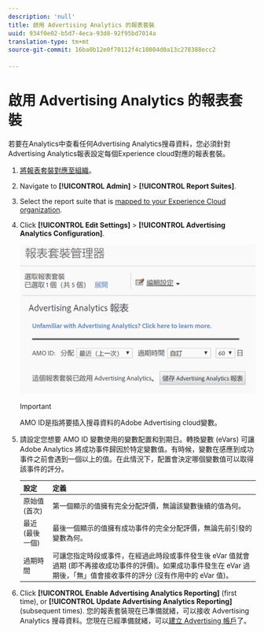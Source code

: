 ```yaml
---
description: 'null'
title: 啟用 Advertising Analytics 的報表套裝
uuid: 934f0e02-b5d7-4eca-93d8-92f95bd7014a
translation-type: tm+mt
source-git-commit: 16ba0b12e0f70112f4c10804d0a13c278388ecc2

---
```



# 啟用 Advertising Analytics 的報表套裝

若要在Analytics中查看任何Advertising Analytics搜尋資料，您必須針對Advertising Analytics報表設定每個Experience cloud對應的報表套裝。

1. [將報表套裝對應至組織](https://marketing.adobe.com/resources/help/en_US/mcloud/map-report-suite.html)。
1. Navigate to **[!UICONTROL Admin]** &gt; **[!UICONTROL Report Suites]**.

1. Select the report suite that is [mapped to your Experience Cloud organization](https://marketing.adobe.com/resources/help/en_US/mcloud/map-report-suite.html).
1. Click **[!UICONTROL Edit Settings]** &gt; **[!UICONTROL Advertising Analytics Configuration]**.

   ![](assets/aa_reporting.png)

   >[!IMPORTANT]
   >
   >AMO ID是指將要插入搜尋資料的Adobe Advertising cloud變數。

1. 請設定您想要 AMO ID 變數使用的變數配置和到期日。轉換變數 (eVars) 可讓 Adobe Analytics 將成功事件歸因於特定變數值。有時候，變數在感應到成功事件之前會遇到一個以上的值。在此情況下，配置會決定哪個變數值可以取得該事件的評分。

   | 設定 | 定義 |
   |--- |--- |
   | 原始值 (首次) | 第一個顯示的值擁有完全分配評價，無論該變數後續的值為何。 |
   | 最近 (最後一個) | 最後一個顯示的值擁有成功事件的完全分配評價，無論先前引發的變數為何。 |
   | 過期時間 | 可讓您指定時段或事件，在經過此時段或事件發生後 eVar 值就會過期 (即不再接收成功事件的評價)。如果成功事件發生在 eVar 過期後，「無」值會接收事件的評分 (沒有作用中的 eVar 值)。 |

1. Click **[!UICONTROL Enable Advertising Analytics Reporting]** (first time), or **[!UICONTROL Update Advertising Analytics Reporting]** (subsequent times). 您的報表套裝現在已準備就緒，可以接收 Advertising Analytics 搜尋資料。您現在已經準備就緒，可以[建立 Advertising 帳戶](/help/integrate/c-advertising-analytics/c-adanalytics-workflow/aa-create-ad-account.md)了。

